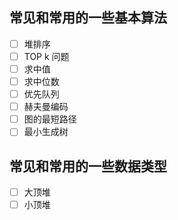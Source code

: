 ## 常见和常用的一些基本算法
- [ ] 堆排序
- [ ] TOP k 问题
- [ ] 求中值
- [ ] 求中位数
- [ ] 优先队列
- [ ] 赫夫曼编码
- [ ] 图的最短路径
- [ ] 最小生成树
## 常见和常用的一些数据类型  
- [ ] 大顶堆
- [ ] 小顶堆